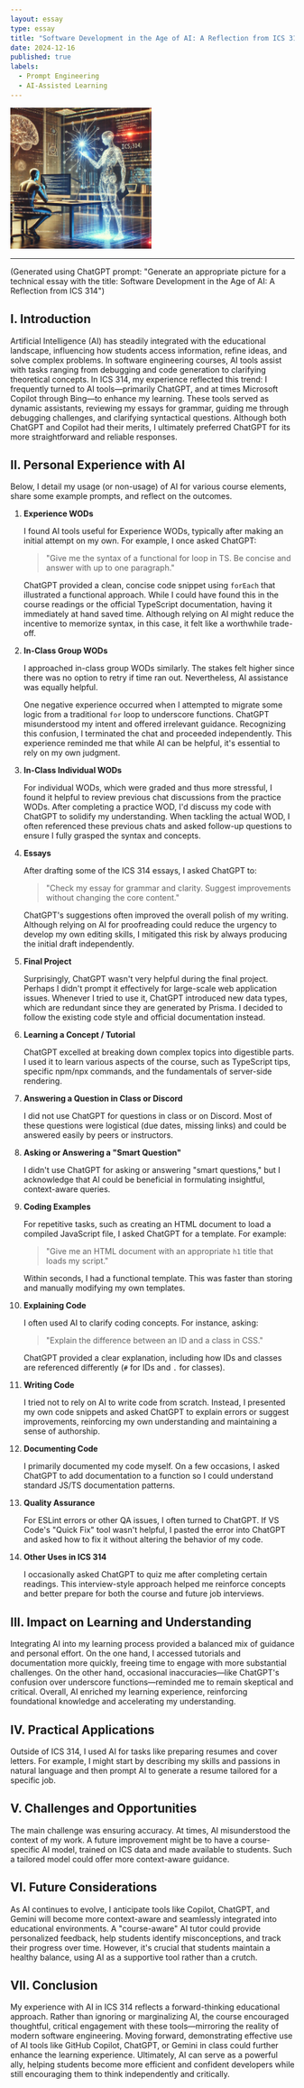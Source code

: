 ```yaml
---
layout: essay
type: essay
title: "Software Development in the Age of AI: A Reflection from ICS 314"
date: 2024-12-16
published: true
labels:
  - Prompt Engineering
  - AI-Assisted Learning
---
```


<img alt="Image" src="../img/ai.webp" width=250px>
<hr/>
(Generated using ChatGPT prompt: "Generate an appropriate picture for a technical essay with the title: Software Development in the Age of AI: A Reflection from ICS 314")

## I. Introduction

Artificial Intelligence (AI) has steadily integrated with the educational landscape, influencing how students access information, refine ideas, and solve complex problems. In software engineering courses, AI tools assist with tasks ranging from debugging and code generation to clarifying theoretical concepts. In ICS 314, my experience reflected this trend: I frequently turned to AI tools—primarily ChatGPT, and at times Microsoft Copilot through Bing—to enhance my learning. These tools served as dynamic assistants, reviewing my essays for grammar, guiding me through debugging challenges, and clarifying syntactical questions. Although both ChatGPT and Copilot had their merits, I ultimately preferred ChatGPT for its more straightforward and reliable responses.

## II. Personal Experience with AI

Below, I detail my usage (or non-usage) of AI for various course elements, share some example prompts, and reflect on the outcomes.

1. **Experience WODs**

   I found AI tools useful for Experience WODs, typically after making an initial attempt on my own. For example, I once asked ChatGPT:

   > "Give me the syntax of a functional for loop in TS. Be concise and answer with up to one paragraph."

   ChatGPT provided a clean, concise code snippet using `forEach` that illustrated a functional approach. While I could have found this in the course readings or the official TypeScript documentation, having it immediately at hand saved time. Although relying on AI might reduce the incentive to memorize syntax, in this case, it felt like a worthwhile trade-off.

2. **In-Class Group WODs**

   I approached in-class group WODs similarly. The stakes felt higher since there was no option to retry if time ran out. Nevertheless, AI assistance was equally helpful.

   One negative experience occurred when I attempted to migrate some logic from a traditional `for` loop to underscore functions. ChatGPT misunderstood my intent and offered irrelevant guidance. Recognizing this confusion, I terminated the chat and proceeded independently. This experience reminded me that while AI can be helpful, it's essential to rely on my own judgment.

3. **In-Class Individual WODs**

   For individual WODs, which were graded and thus more stressful, I found it helpful to review previous chat discussions from the practice WODs. After completing a practice WOD, I'd discuss my code with ChatGPT to solidify my understanding. When tackling the actual WOD, I often referenced these previous chats and asked follow-up questions to ensure I fully grasped the syntax and concepts.

4. **Essays**

   After drafting some of the ICS 314 essays, I asked ChatGPT to:

   > "Check my essay for grammar and clarity. Suggest improvements without changing the core content."

   ChatGPT's suggestions often improved the overall polish of my writing. Although relying on AI for proofreading could reduce the urgency to develop my own editing skills, I mitigated this risk by always producing the initial draft independently.

5. **Final Project**

   Surprisingly, ChatGPT wasn't very helpful during the final project. Perhaps I didn't prompt it effectively for large-scale web application issues. Whenever I tried to use it, ChatGPT introduced new data types, which are redundant since they are generated by Prisma. I decided to follow the existing code style and official documentation instead.

6. **Learning a Concept / Tutorial**

   ChatGPT excelled at breaking down complex topics into digestible parts. I used it to learn various aspects of the course, such as TypeScript tips, specific npm/npx commands, and the fundamentals of server-side rendering.

7. **Answering a Question in Class or Discord**

   I did not use ChatGPT for questions in class or on Discord. Most of these questions were logistical (due dates, missing links) and could be answered easily by peers or instructors.

8. **Asking or Answering a "Smart Question"**

   I didn't use ChatGPT for asking or answering "smart questions," but I acknowledge that AI could be beneficial in formulating insightful, context-aware queries.

9. **Coding Examples**

   For repetitive tasks, such as creating an HTML document to load a compiled JavaScript file, I asked ChatGPT for a template. For example:

   > "Give me an HTML document with an appropriate `h1` title that loads my script."

   Within seconds, I had a functional template. This was faster than storing and manually modifying my own templates.

10. **Explaining Code**

    I often used AI to clarify coding concepts. For instance, asking:

    > "Explain the difference between an ID and a class in CSS."

    ChatGPT provided a clear explanation, including how IDs and classes are referenced differently (`#` for IDs and `.` for classes).

11. **Writing Code**

    I tried not to rely on AI to write code from scratch. Instead, I presented my own code snippets and asked ChatGPT to explain errors or suggest improvements, reinforcing my own understanding and maintaining a sense of authorship.

12. **Documenting Code**

    I primarily documented my code myself. On a few occasions, I asked ChatGPT to add documentation to a function so I could understand standard JS/TS documentation patterns.

13. **Quality Assurance**

    For ESLint errors or other QA issues, I often turned to ChatGPT. If VS Code's "Quick Fix" tool wasn't helpful, I pasted the error into ChatGPT and asked how to fix it without altering the behavior of my code.

14. **Other Uses in ICS 314**

    I occasionally asked ChatGPT to quiz me after completing certain readings. This interview-style approach helped me reinforce concepts and better prepare for both the course and future job interviews.

## III. Impact on Learning and Understanding

Integrating AI into my learning process provided a balanced mix of guidance and personal effort. On the one hand, I accessed tutorials and documentation more quickly, freeing time to engage with more substantial challenges. On the other hand, occasional inaccuracies—like ChatGPT's confusion over underscore functions—reminded me to remain skeptical and critical. Overall, AI enriched my learning experience, reinforcing foundational knowledge and accelerating my understanding.

## IV. Practical Applications

Outside of ICS 314, I used AI for tasks like preparing resumes and cover letters. For example, I might start by describing my skills and passions in natural language and then prompt AI to generate a resume tailored for a specific job.

## V. Challenges and Opportunities

The main challenge was ensuring accuracy. At times, AI misunderstood the context of my work. A future improvement might be to have a course-specific AI model, trained on ICS data and made available to students. Such a tailored model could offer more context-aware guidance.

## VI. Future Considerations

As AI continues to evolve, I anticipate tools like Copilot, ChatGPT, and Gemini will become more context-aware and seamlessly integrated into educational environments. A "course-aware" AI tutor could provide personalized feedback, help students identify misconceptions, and track their progress over time. However, it's crucial that students maintain a healthy balance, using AI as a supportive tool rather than a crutch.

## VII. Conclusion

My experience with AI in ICS 314 reflects a forward-thinking educational approach. Rather than ignoring or marginalizing AI, the course encouraged thoughtful, critical engagement with these tools—mirroring the reality of modern software engineering. Moving forward, demonstrating effective use of AI tools like GitHub Copilot, ChatGPT, or Gemini in class could further enhance the learning experience. Ultimately, AI can serve as a powerful ally, helping students become more efficient and confident developers while still encouraging them to think independently and critically.